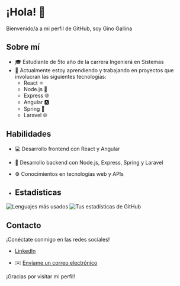 # ¡Hola! 👋

Bienvenido/a a mi perfil de GitHub, soy Gino Gallina

## Sobre mí

- 🎓 Estudiante de 5to año de la carrera Ingenierá en Sistemas
- 🌱 Actualmente estoy aprendiendo y trabajando en proyectos que involucran las siguientes tecnologías:
  - React ⚛️
  - Node.js 🚀
  - Express 🌐
  - Angular 🅰️
  - Spring 🌸
  - Laravel 🌐


## Habilidades

- 💻 Desarrollo frontend con React y Angular
- 🚀 Desarrollo backend con Node.js, Express, Spring y Laravel
- ⚙️ Conocimientos en tecnologías web y APIs

- ## Estadísticas

![Lenguajes más usados](https://github-readme-stats.vercel.app/api/top-langs/?username=GinoGallina&layout=compact)
![Tus estadísticas de GitHub](https://github-readme-stats.vercel.app/api?username=GinoGallina&show_icons=true&count_private=true&hide=prs,issues,contribs)


  

## Contacto
¡Conéctate conmigo en las redes sociales!

- [LinkedIn](https://www.linkedin.com/in/gino-gallina-205296256/)

- ✉️ [Envíame un correo electrónico](mailto:tuemail@gmail.com)


¡Gracias por visitar mi perfil!
